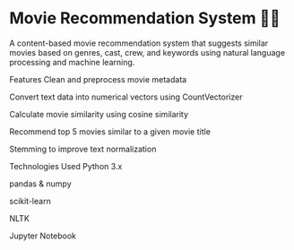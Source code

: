 # Movie Recommendation System 🎥✨
A content-based movie recommendation system that suggests similar movies based on genres, cast, crew, and keywords using natural language processing and machine learning.


Features
Clean and preprocess movie metadata

Convert text data into numerical vectors using CountVectorizer

Calculate movie similarity using cosine similarity

Recommend top 5 movies similar to a given movie title

Stemming to improve text normalization

Technologies Used
Python 3.x

pandas & numpy

scikit-learn

NLTK

Jupyter Notebook
